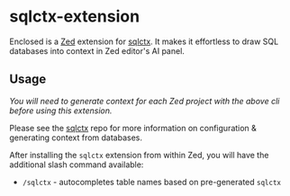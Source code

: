 # sqlctx-extension

Enclosed is a [Zed](https://zed.dev/) extension for [sqlctx](https://github.com/nicosuave/sqlctx). It makes it effortless to draw SQL databases into context in Zed editor's AI panel.

## Usage

_You will need to generate context for each Zed project with the above cli before using this extension._

Please see the [sqlctx](https://github.com/nicosuave/sqlctx) repo for more information on configuration & generating context from databases. 

After installing the `sqlctx` extension from within Zed, you will have the additional slash command available:

- `/sqlctx` - autocompletes table names based on pre-generated `sqlctx`

